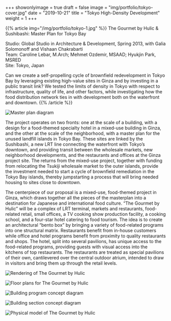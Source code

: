 +++
showonlyimage = true
draft = false
image = "img/portfolio/tokyo-cover.jpg"
date = "2019-10-21"
title = "Tokyo High-Density Development"
weight = 1
+++

{{% article img="/img/portfolio/tokyo-1.jpg" %}}
The Gourmet by Hulic & Sushibashi: Master Plan for Tokyo Bay

Studio: Global Studio in Architecture & Development, Spring 2013, with Galia Solomonoff and Vishaan Chakrabarti  
Team: Caroline Lebar, M.Arch; Mehmet Ozdemir, MSAAD; Hyukjin Park, MSRED  
Site: Tokyo, Japan  

Can we create a self-propelling cycle of brownfield redevelopment in Tokyo Bay by leveraging existing high-value sites in Ginza and by investing in a public transit link?  We tested the limits of density in Tokyo with respect to infrastructure, quality of life, and other factors, while investigating how the food distribution network ties in with development both on the waterfront and downtown.
{{% /article %}}

![Master plan diagram](/img/portfolio/tokyo-3.jpg)

The project operates on two fronts: one at the scale of a building, with a design for a food-themed specialty hotel in a mixed-use building in Ginza, and the other at the scale of the neighborhood, with a master plan for the unused landfill islands in Tokyo Bay.  These sites are linked by the Sushibashi, a new LRT line connecting the waterfront with Tokyo’s downtown, and providing transit between the wholesale markets, new neighborhood developments, and the restaurants and offices at the Ginza project site.  The returns from the mixed-use project, together with funding from relocating the Tsukiji wholesale market to the outer islands, provide the investment needed to start a cycle of brownfield remediation in the Tokyo Bay islands, thereby jumpstarting a process that will bring needed housing to sites close to downtown.

The centerpiece of our proposal is a mixed-use, food-themed project in Ginza, which draws together all the pieces of the masterplan into a destination for Japanese and international food culture.  “The Gourmet by Hulic” will be a complex of LRT terminal, markets and restaurants, food-related retail, small offices, a TV cooking show production facility, a cooking school, and a four-star hotel catering to food tourism.  The idea is to create an architectural “bento box” by bringing a variety of food-related programs into one structural matrix.  Restaurants benefit from in-house customers while office and hotel programs benefit from proximity to quality restaurants and shops.  The hotel, split into several pavilions, has unique access to the food-related programs, providing guests with visual access into the kitchens of top restaurants.  The restaurants are treated as special pavilions of their own, cantilevered over the central outdoor atrium, intended to draw in visitors and bring them up through the retail levels.

![Rendering of The Gourmet by Hulic](/img/portfolio/tokyo-4.jpg)

![Floor plans for The Gourmet by Hulic](/img/portfolio/tokyo-2.jpg)

![Building program concept diagram](/img/portfolio/tokyo-5.jpg)

![Building section concept diagram](/img/portfolio/tokyo-6.jpg)

![Physical model of The Gourmet by Hulic](/img/portfolio/tokyo-7.jpg)
